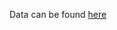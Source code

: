 Data can be found [here](https://github.com/cedric-cnam/NeoMaPy_Daphne_Data/tree/main/MaPy_JSON/MaPy)